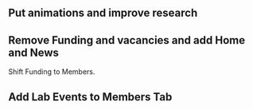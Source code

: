 ## Put animations and improve research 

## Remove Funding and vacancies and add Home and News

Shift Funding to Members.

## Add Lab Events to Members Tab